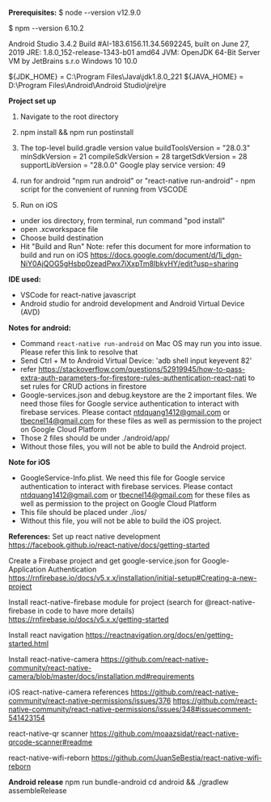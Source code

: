 **Prerequisites:**
$ node --version
v12.9.0

$ npm --version
6.10.2

Android Studio 3.4.2
Build #AI-183.6156.11.34.5692245, built on June 27, 2019
JRE: 1.8.0_152-release-1343-b01 amd64
JVM: OpenJDK 64-Bit Server VM by JetBrains s.r.o
Windows 10 10.0

${JDK_HOME} = C:\Program Files\Java\jdk1.8.0_221
${JAVA_HOME} = D:\Program Files\Android\Android Studio\jre\jre

**Project set up**
1. Navigate to the root directory
2. npm install && npm run postinstall
3. The top-level build.gradle version value
        buildToolsVersion = "28.0.3"
        minSdkVersion = 21
        compileSdkVersion = 28
        targetSdkVersion = 28
        supportLibVersion = "28.0.0"
        Google play service version: 49 
4. run for android
"npm run android" or "react-native run-android" - npm script for the convenient of running from VSCODE

5. Run on iOS
- under ios directory, from terminal, run command "pod install"
- open .xcworkspace file
- Choose build destination
- Hit "Build and Run"
Note: refer this document for more information to build and run on iOS
https://docs.google.com/document/d/1i_dgn-NiY0AjQOG5gHsbp0zeadPwx7iXxpTm8IbkyHY/edit?usp=sharing

**IDE used:**
- VSCode for react-native javascript
- Android studio for android development and Android Virtual Device (AVD)

**Notes for android:**
- Command `react-native run-android` on Mac OS may run you into issue. Please refer this link to resolve that
- Send Ctrl + M to Android Virtual Device:
'adb shell input keyevent 82'
- refer https://stackoverflow.com/questions/52919945/how-to-pass-extra-auth-parameters-for-firestore-rules-authentication-react-nati to set rules for CRUD actions in firestore
- Google-services.json and debug.keystore are the 2 important files. We need those files for Google service authentication to interact with firebase services. Please contact ntdquang1412@gmail.com or tbecnel14@gmail.com for these files as well as permission to the project on Google Cloud Platform
- Those 2 files should be under ./android/app/
- Without those files, you will not be able to build the Android project.

**Note for iOS**
- GoogleService-Info.plist. We need this file for Google service authentication to interact with firebase services. Please contact ntdquang1412@gmail.com or tbecnel14@gmail.com for these files as well as permission to the project on Google Cloud Platform
- This file should be placed under ./ios/
- Without this file, you will not be able to build the iOS project.

**References:**
Set up react native development
https://facebook.github.io/react-native/docs/getting-started

Create a Firebase project and get google-service.json for Google-Application Authentication
https://rnfirebase.io/docs/v5.x.x/installation/initial-setup#Creating-a-new-project

Install react-native-firebase module for project (search for @react-native-firebase in code to have more details)
https://rnfirebase.io/docs/v5.x.x/getting-started

Install react navigation
https://reactnavigation.org/docs/en/getting-started.html

Install react-native-camera
https://github.com/react-native-community/react-native-camera/blob/master/docs/installation.md#requirements

iOS react-native-camera references
https://github.com/react-native-community/react-native-permissions/issues/376
https://github.com/react-native-community/react-native-permissions/issues/348#issuecomment-541423154

react-native-qr scanner
https://github.com/moaazsidat/react-native-qrcode-scanner#readme

react-native-wifi-reborn
https://github.com/JuanSeBestia/react-native-wifi-reborn

**Android release**
npm run bundle-android
cd android && ./gradlew assembleRelease
